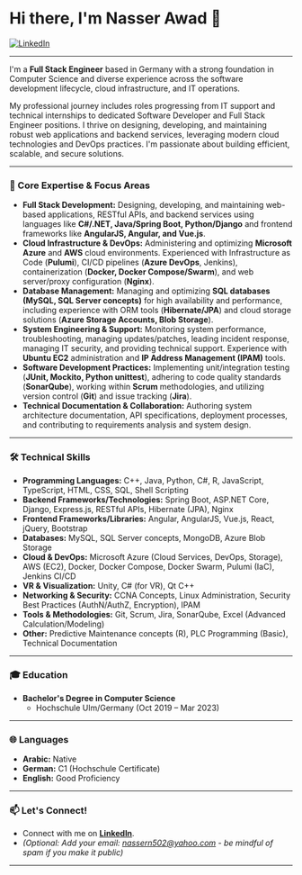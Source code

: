 # Hi there, I'm Nasser Awad 👋

<a href="https://www.linkedin.com/in/nasser-awad-0a08b9143/"><img src="https://img.shields.io/badge/LinkedIn-0077B5?style=for-the-badge&logo=linkedin&logoColor=white" alt="LinkedIn"/></a>

---

I'm a **Full Stack Engineer** based in Germany with a strong foundation in Computer Science and diverse experience across the software development lifecycle, cloud infrastructure, and IT operations.

My professional journey includes roles progressing from IT support and technical internships to dedicated Software Developer and Full Stack Engineer positions. I thrive on designing, developing, and maintaining robust web applications and backend services, leveraging modern cloud technologies and DevOps practices. I'm passionate about building efficient, scalable, and secure solutions.

---

### 🚀 Core Expertise & Focus Areas

*   **Full Stack Development:** Designing, developing, and maintaining web-based applications, RESTful APIs, and backend services using languages like **C#/.NET, Java/Spring Boot, Python/Django** and frontend frameworks like **AngularJS, Angular, and Vue.js**.
*   **Cloud Infrastructure & DevOps:** Administering and optimizing **Microsoft Azure** and **AWS** cloud environments. Experienced with Infrastructure as Code (**Pulumi**), CI/CD pipelines (**Azure DevOps**, Jenkins), containerization (**Docker, Docker Compose/Swarm**), and web server/proxy configuration (**Nginx**).
*   **Database Management:** Managing and optimizing **SQL databases (MySQL, SQL Server concepts)** for high availability and performance, including experience with ORM tools (**Hibernate/JPA**) and cloud storage solutions (**Azure Storage Accounts, Blob Storage**).
*   **System Engineering & Support:** Monitoring system performance, troubleshooting, managing updates/patches, leading incident response, managing IT security, and providing technical support. Experience with **Ubuntu EC2** administration and **IP Address Management (IPAM)** tools.
*   **Software Development Practices:** Implementing unit/integration testing (**JUnit, Mockito, Python unittest**), adhering to code quality standards (**SonarQube**), working within **Scrum** methodologies, and utilizing version control (**Git**) and issue tracking (**Jira**).
*   **Technical Documentation & Collaboration:** Authoring system architecture documentation, API specifications, deployment processes, and contributing to requirements analysis and system design.

---

### 🛠️ Technical Skills

*   **Programming Languages:** C++, Java, Python, C#, R, JavaScript, TypeScript, HTML, CSS, SQL, Shell Scripting
*   **Backend Frameworks/Technologies:** Spring Boot, ASP.NET Core, Django, Express.js, RESTful APIs, Hibernate (JPA), Nginx
*   **Frontend Frameworks/Libraries:** Angular, AngularJS, Vue.js, React, jQuery, Bootstrap
*   **Databases:** MySQL, SQL Server concepts, MongoDB, Azure Blob Storage
*   **Cloud & DevOps:** Microsoft Azure (Cloud Services, DevOps, Storage), AWS (EC2), Docker, Docker Compose, Docker Swarm, Pulumi (IaC), Jenkins CI/CD
*   **VR & Visualization:** Unity, C# (for VR), Qt C++
*   **Networking & Security:** CCNA Concepts, Linux Administration, Security Best Practices (AuthN/AuthZ, Encryption), IPAM
*   **Tools & Methodologies:** Git, Scrum, Jira, SonarQube, Excel (Advanced Calculation/Modeling)
*   **Other:** Predictive Maintenance concepts (R), PLC Programming (Basic), Technical Documentation

---

### 🎓 Education

*   **Bachelor's Degree in Computer Science**
    *   Hochschule Ulm/Germany (Oct 2019 – Mar 2023)

---

### 🌐 Languages

*   **Arabic:** Native
*   **German:** C1 (Hochschule Certificate)
*   **English:** Good Proficiency

---

### 📫 Let's Connect!

*   Connect with me on [**LinkedIn**](https://www.linkedin.com/in/nasser-awad-0a08b9143/).
*   _(Optional: Add your email: nassern502@yahoo.com - be mindful of spam if you make it public)_

---

<!-- Optional: Add GitHub Stats (Replace YOUR_GITHUB_USERNAME with your actual GitHub username) -->
<!--
[![Nasser's GitHub stats](https://github-readme-stats.vercel.app/api?username=YOUR_GITHUB_USERNAME&show_icons=true&theme=radical)](https://github.com/anuraghazra/github-readme-stats)
[![Top Langs](https://github-readme-stats.vercel.app/api/top-langs/?username=YOUR_GITHUB_USERNAME&layout=compact&theme=radical)](https://github.com/anuraghazra/github-readme-stats)
-->
